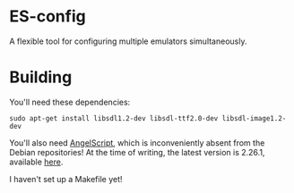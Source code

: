 ES-config
=========

A flexible tool for configuring multiple emulators simultaneously.

Building
========

You'll need these dependencies:
```
sudo apt-get install libsdl1.2-dev libsdl-ttf2.0-dev libsdl-image1.2-dev
```

You'll also need [AngelScript](http://www.angelcode.com/angelscript/downloads.html), which is inconveniently absent from the Debian repositories!
At the time of writing, the latest version is 2.26.1, available [here](http://www.angelcode.com/angelscript/sdk/files/angelscript_2.26.1.zip).

I haven't set up a Makefile yet!
